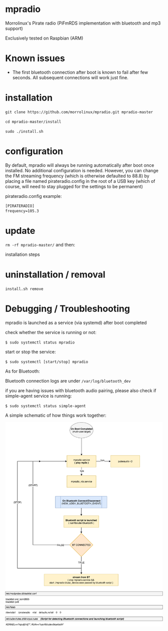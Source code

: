 # mpradio
Morrolinux's Pirate radio (PiFmRDS implementation with bluetooth and mp3 support)

Exclusively tested on Raspbian (ARM)

# Known issues
- The first bluetooth connection after boot is known to fail after few seconds. All subsequent connections will work just fine.

# installation
` git clone https://github.com/morrolinux/mpradio.git mpradio-master `

` cd mpradio-master/install `

` sudo ./install.sh `

# configuration
By default, mpradio will always be running automatically after boot once installed. No additional configuration is needed.
However, you can change the FM streaming frequency (which is otherwise defaulted to 88.8) by placing a file named pirateradio.config in the root of a USB key (which of course, will need to stay plugged for the settings to be permanent)

pirateradio.config example:
```
[PIRATERADIO]
frequency=105.3
```

# update 
` rm -rf mpradio-master/ ` 
and then:

installation steps

# uninstallation / removal
` install.sh remove `

# Debugging / Troubleshooting
mpradio is launched as a service (via systemd) after boot completed

check whether the service is running or not: 

` $ sudo systemctl status mpradio `

start or stop the service:

` $ sudo systemctl [start/stop] mpradio `

As for Bluetooth:

Bluetooth connection logs are under ` /var/log/bluetooth_dev `

if you are having issues with bluetooth audio pairing, please also check if simple-agent service is running:

` $ sudo systemctl status simple-agent `


A simple schematic of how things work together:

![Alt text](/doc/mpradio_schematic.png?raw=true "mpradio schematic")
